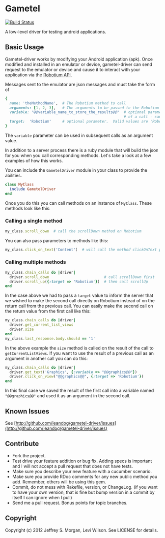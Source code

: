 # Gametel
[![Build Status](https://secure.travis-ci.org/leandog/gametel-driver.png?branch=master)](http://travis-ci.org/leandog/gametel-driver)

A low-level driver for testing android applications.

## Basic Usage

Gametel-driver works by modifying your Android application (apk).  Once modified and installed in an emulator or device, gametel-driver can send request to the emulator or device and cause it to interact with your application via the [Robotium API](http://code.google.com/p/robotium/).

Messages sent to the emulator are json messages and  must take the form of 

````ruby
{ 
  name: 'theMethodName',  # The Robotium method to call
  arguments: [1, 2, 3],   # The arguments to be passed to the Robotium method
  variable: "@@variable_name_to_store_the_results@@"  # optional parameter to store the results 
                                                      # of a call - can be used in subsequent calls
  target:  'Robotium'     # optional parameter.  Valid values are 'Robotium' or 'LastResultOrRobotium'
}
````

The `variable` parameter can be used in subsequent calls as an argument value.

In addition to a server process there is a ruby module that will build the json for you when you call corresponding methods.  Let's take a look at a few examples of how this works.

You can include the `GametelDriver` module in your class to provide the abilities.

````Ruby
class MyClass
  include GametelDriver
end
````

Once you do this you can call methods on an instance of `MyClass`.  These methods look like this:

### Calling a single method
````Ruby
my_class.scroll_down  # call the scrollDown method on Robotium
````

You can also pass parameters to methods like this:

````Ruby
my_class.click_on_text('Content')  # will call the method clickOnText passing 'Content'
````


### Calling multiple methods
````Ruby
my_class.chain_calls do |driver|
  driver.scroll_down                         # call scrollDown first
  driver.scroll_up({:target => 'Robotium'})  # then call scrollUp
end
````

In the case above we had to pass a `target` value to inform the server that we wished to make the second call directly on Robotium instead of on the return call from the previous call.  You can easily make the second call on the return value from the first call like this:

````Ruby
my_class.chain_calls do |driver|
  driver.get_current_list_views
  driver.size
end
my_class.last_response.body.should == '1'
````

In the above example the `size` method is called on the result of the call to `getCurrentListViews`.  If you want to use the result of a previous call as an argument in another call you can do this:


````Ruby
my_class.chain_calls do |driver|
  driver.get_text('Graphics', {:variable => "@@graphics@@"})
  driver.click_on_view("@@graphics@@", {:target => 'Robotium'})
end
````

In this final case we saved the result of the first call into a variable named `"@@graphics@@"` and used it as an argument in the second call.

## Known Issues

See [http://github.com/leandog/gametel-driver/issues](http://github.com/leandog/gametel-driver/issues)

## Contribute
 
* Fork the project.
* Test drive your feature addition or bug fix. Adding specs is important and I will not accept a pull request that does not have tests.
* Make sure you describe your new feature with a cucumber scenario.
* Make sure you provide RDoc comments for any new public method you add. Remember, others will be using this gem.
* Commit, do not mess with Rakefile, version, or ChangeLog.
  (if you want to have your own version, that is fine but bump version in a commit by itself I can ignore when I pull)
* Send me a pull request. Bonus points for topic branches.

## Copyright

Copyright (c) 2012 Jeffrey S. Morgan, Levi Wilson. See LICENSE for details.

